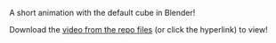 A short animation with the default cube in Blender!

Download the [video from the repo files](https://github.com/FireEntity1/default-cube-animation/raw/main/video.mp4) (or click the hyperlink) to view!
